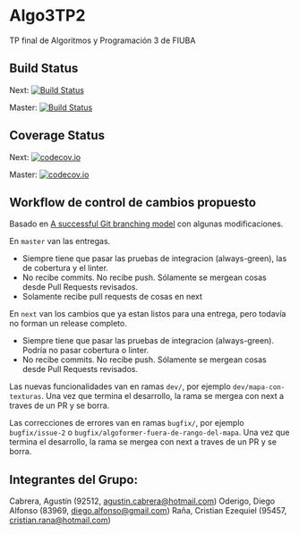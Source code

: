 # Algo3TP2
TP final de Algoritmos y Programación 3 de FIUBA

## Build Status

Next: [![Build Status](https://travis-ci.org/DiegoAlfonso2/Algo3TP2.svg?branch=next)](https://travis-ci.org/DiegoAlfonso2/Algo3TP2)

Master: [![Build Status](https://travis-ci.org/DiegoAlfonso2/Algo3TP2.svg?branch=master)](https://travis-ci.org/DiegoAlfonso2/Algo3TP2)

## Coverage Status

Next: [![codecov.io](http://codecov.io/github/DiegoAlfonso2/Algo3TP2/coverage.svg?branch=next)](http://codecov.io/github/DiegoAlfonso2/Algo3TP2?branch=next)

Master: [![codecov.io](http://codecov.io/github/DiegoAlfonso2/Algo3TP2/coverage.svg?branch=master)](http://codecov.io/github/DiegoAlfonso2/Algo3TP2?branch=master)

## Workflow de control de cambios propuesto

Basado en [A successful Git branching model](http://nvie.com/posts/a-successful-git-branching-model/) con algunas modificaciones.

En `master` van las entregas.
- Siempre tiene que pasar las pruebas de integracion (always-green), las de cobertura y el linter.
- No recibe commits. No recibe push. Sólamente se mergean cosas desde Pull Requests revisados.
- Solamente recibe pull requests de cosas en next

En `next` van los cambios que ya estan listos para una entrega, pero todavía no forman un release completo. 
- Siempre tiene que pasar las pruebas de integracion (always-green). Podría no pasar cobertura o linter.
- No recibe commits. No recibe push. Sólamente se mergean cosas desde Pull Requests revisados.

Las nuevas funcionalidades van en ramas `dev/`, por ejemplo `dev/mapa-con-texturas`. Una vez que termina el desarrollo, la rama se mergea con next a traves de un PR y se borra.

Las correcciones de errores van en ramas `bugfix/`, por ejemplo `bugfix/issue-2` o `bugfix/algoformer-fuera-de-rango-del-mapa`. Una vez que termina el desarrollo, la rama se mergea con next a traves de un PR y se borra.

## Integrantes del Grupo:

Cabrera, Agustín (92512, agustin.cabrera@hotmail.com)
Oderigo, Diego Alfonso (83969, diego.alfonso@gmail.com)
Raña, Cristian Ezequiel (95457, cristian.rana@hotmail.com)
